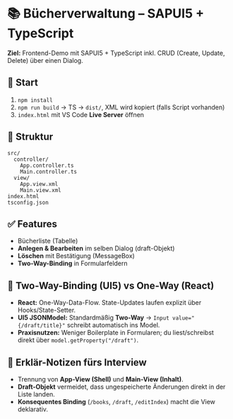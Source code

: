# 📚 Bücherverwaltung – SAPUI5 + TypeScript

**Ziel:** Frontend-Demo mit SAPUI5 + TypeScript inkl. CRUD (Create, Update, Delete) über einen Dialog.

## 🚀 Start
1. `npm install`
2. `npm run build`  → TS → `dist/`, XML wird kopiert (falls Script vorhanden)
3. `index.html` mit VS Code **Live Server** öffnen

## 📂 Struktur
```
src/
  controller/
    App.controller.ts
    Main.controller.ts
  view/
    App.view.xml
    Main.view.xml
index.html
tsconfig.json
```

## ✅ Features
- Bücherliste (Tabelle)
- **Anlegen & Bearbeiten** im selben Dialog (draft-Objekt)
- **Löschen** mit Bestätigung (MessageBox)
- **Two-Way-Binding** in Formularfeldern

## 🔁 Two-Way-Binding (UI5) vs One-Way (React)
- **React:** One-Way-Data-Flow. State-Updates laufen explizit über Hooks/State-Setter.
- **UI5 JSONModel:** Standardmäßig **Two-Way** → `Input value="{/draft/title}"` schreibt automatisch ins Model.
- **Praxisnutzen:** Weniger Boilerplate in Formularen; du liest/schreibst direkt über `model.getProperty("/draft")`.

## 🧠 Erklär-Notizen fürs Interview
- Trennung von **App-View (Shell)** und **Main-View (Inhalt)**.
- **Draft-Objekt** vermeidet, dass ungespeicherte Änderungen direkt in der Liste landen.
- **Konsequentes Binding** (`/books`, `/draft`, `/editIndex`) macht die View deklarativ.
